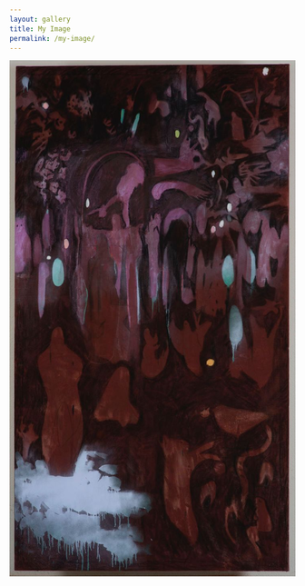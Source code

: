 ```yaml
---
layout: gallery
title: My Image
permalink: /my-image/
---
```


![Alt Text](/assets/images/photo_2023-04-29_00-16-53.jpg)
